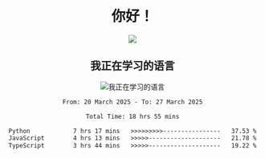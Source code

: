 <div align="center">
<h1>你好！</h1>
  
<a href="https://github.com/ikun0014">
    <img align="center" src="https://github-readme-stats-sigma-five.vercel.app/api?username=ikun0014&include_all_commits=true&show_icons=true&count_private=true&locale=cn&bg_color=0,EC6C6C,FFD479,FFFC79,73FA79,73FDFF,D783FF" />
  </a>
</div>

<div align="center">
<h2>我正在学习的语言</h2>
  
![我正在学习的语言](https://skillicons.dev/icons?i=python,nodejs,vue,html,dart)

</div>

<div align="center">
<!--START_SECTION:waka-->

```txt
From: 20 March 2025 - To: 27 March 2025

Total Time: 18 hrs 55 mins

Python            7 hrs 17 mins   >>>>>>>>>----------------   37.53 %
JavaScript        4 hrs 13 mins   >>>>>--------------------   21.78 %
TypeScript        3 hrs 44 mins   >>>>>--------------------   19.22 %
```

<!--END_SECTION:waka-->

</div>
